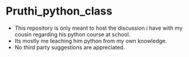 # Pruthi_python_class
- This repository is only meant to host the discussion i have with my cousin regarding his python course at school.
- Its mostly me teaching him python from my own knowledge.
- No third party suggestions are appreciated.
